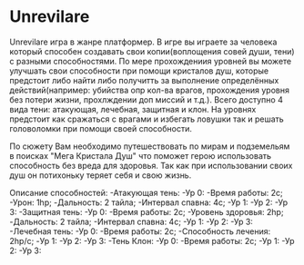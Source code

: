 # Unrevilare
 Unrevilare игра в жанре платформер. В игре вы играете за человека который способен создавать свои копии(воплощения совей души, тени) с разными способностями. По мере прохождениия уровней вы можете улучшать свои способности при помощи кристалов душ, которые предстоит либо найти либо получитть за выполнение определённых действий(например: убийства опр кол-ва врагов, прохождения уровня без потери жизни, прохлждении доп миссий и т.д.). Всего доступно 4 вида тени: атакующая, лечебная, защитная и клон.
 На уровнях предстоит как сражаться с врагами и избегать ловушки так и решать головоломки при помощи своей способности.

 По сюжету Вам необходимо путешествовать по мирам и подземельям в поисках "Мега Кристала Душ" что поможет герою использовать способность без вреда для здоровья. Так как при использовании своих душ он потихоньку теряет себя и свою жизнь.

 Описание способностей:
  -Атакующая тень:
    -Ур 0: 
      -Время работы: 2с;
      -Урон: 1hp;
      -Дальность: 2 тайла;
      -Интервал спавна: 4с;
    -Ур 1:
    -Ур 2:
    -Ур 3:
  -Защитная тень:
    -Ур 0:
     -Время работы: 2с;
     -Уровень здоровья: 2hp;
     -Дальность: 2 тайла;
     -Интервал спавна: 4с;
    -Ур 1:
    -Ур 2:
    -Ур 3: 
  -Лечебная тень:
    -Ур 0:
     -Время работы: 2с;
     -Способность лечения: 2hp/c;
    -Ур 1:
    -Ур 2:
    -Ур 3: 
  -Тень Клон:
    -Ур 0:
     -Время работы: 2с;
    -Ур 1:
    -Ур 2:
    -Ур 3:


